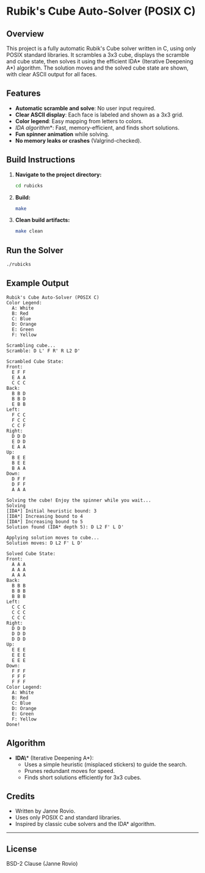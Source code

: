 # Rubik's Cube Auto-Solver (POSIX C)

## Overview
This project is a fully automatic Rubik's Cube solver written in C, using only POSIX standard libraries. It scrambles a 3x3 cube, displays the scramble and cube state, then solves it using the efficient IDA* (Iterative Deepening A*) algorithm. The solution moves and the solved cube state are shown, with clear ASCII output for all faces.

## Features
- **Automatic scramble and solve**: No user input required.
- **Clear ASCII display**: Each face is labeled and shown as a 3x3 grid.
- **Color legend**: Easy mapping from letters to colors.
- **IDA* algorithm**: Fast, memory-efficient, and finds short solutions.
- **Fun spinner animation** while solving.
- **No memory leaks or crashes** (Valgrind-checked).

## Build Instructions

1. **Navigate to the project directory:**
   ```sh
   cd rubicks
   ```
2. **Build:**
   ```sh
   make
   ```
3. **Clean build artifacts:**
   ```sh
   make clean
   ```

## Run the Solver
```sh
./rubicks
```

## Example Output
```
Rubik's Cube Auto-Solver (POSIX C)
Color Legend:
  A: White
  B: Red
  C: Blue
  D: Orange
  E: Green
  F: Yellow

Scrambling cube...
Scramble: D L' F R' R L2 D'

Scrambled Cube State:
Front:
  E F F
  E A A
  C C C
Back:
  B B D
  B B D
  E B B
Left:
  F C C
  F C C
  C C F
Right:
  D D D
  E D D
  E A A
Up:
  B E E
  B E E
  B A A
Down:
  D F F
  D F F
  A A A

Solving the cube! Enjoy the spinner while you wait...
Solving
[IDA*] Initial heuristic bound: 3
[IDA*] Increasing bound to 4
[IDA*] Increasing bound to 5
Solution found (IDA* depth 5): D L2 F' L D'

Applying solution moves to cube...
Solution moves: D L2 F' L D'

Solved Cube State:
Front:
  A A A
  A A A
  A A A
Back:
  B B B
  B B B
  B B B
Left:
  C C C
  C C C
  C C C
Right:
  D D D
  D D D
  D D D
Up:
  E E E
  E E E
  E E E
Down:
  F F F
  F F F
  F F F
Color Legend:
  A: White
  B: Red
  C: Blue
  D: Orange
  E: Green
  F: Yellow
Done!
```

## Algorithm
- **IDA\\*** (Iterative Deepening A*):
  - Uses a simple heuristic (misplaced stickers) to guide the search.
  - Prunes redundant moves for speed.
  - Finds short solutions efficiently for 3x3 cubes.

## Credits
- Written by Janne Rovio.
- Uses only POSIX C and standard libraries.
- Inspired by classic cube solvers and the IDA* algorithm.

---

## License
BSD-2 Clause (Janne Rovio)